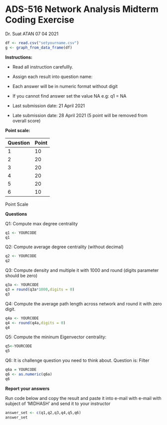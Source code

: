 ADS-516 Network Analysis Midterm Coding Exercise
================
Dr. Suat ATAN
07 04 2021

``` r
df <- read.csv("setyourname.csv")
g <- graph_from_data_frame(df)
```

**Instructions:**

-   Read all instruction carefullly.

-   Assign each result into question name:

-   Each answer will be in numeric format without digit

-   If you cannot find answer set the value NA e.g: q1 = NA

-   Last submission date: 21 April 2021

-   Late submission date: 28 April 2021 (5 point will be removed from
    overall score)

**Point scale:**

| Question | Point |
|----------|-------|
| 1        | 10    |
| 2        | 20    |
| 3        | 20    |
| 4        | 20    |
| 5        | 20    |
| 6        | 10    |

Point Scale

**Questions**

Q1: Compute max degree centrality

``` r
q1 <- YOURCODE
q1
```

Q2: Compute average degree centrality (without decimal)

``` r
q2 <- YOURCODE
q2
```

Q3: Compute density and multiple it with 1000 and round (digits
parameter should be zero)

``` r
q3a <- YOURCODE
q3 = round(q3a*1000,digits = 0)
q3
```

Q4: Compute the average path length across network and round it with
zero digit.

``` r
q4a <- YOURCODE
q4 <- round(q4a,digits = 0)
q4
```

Q5: Compute the mininum Eigenvector centrality:

``` r
q5<-YOURCODE
q5
```

Q6: It is challenge question you need to think about. Question is:
Filter

``` r
q6a = YOURCODE
q6 <- as.numeric(q6a)
q6
```

**Report your answers**

Run code below and copy the result and paste it into e-mail with e-mail
with subject of ‘MIDHASH’ and send it to your instructor

``` r
answer_set <- c(q1,q2,q3,q4,q5,q6)
answer_set
```
